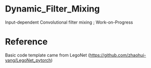 # Dynamic_Filter_Mixing
Input-dependent Convolutional filter mixing ; Work-on-Progress


# Reference
Basic code template came from LegoNet
(https://github.com/zhaohui-yang/LegoNet_pytorch)

